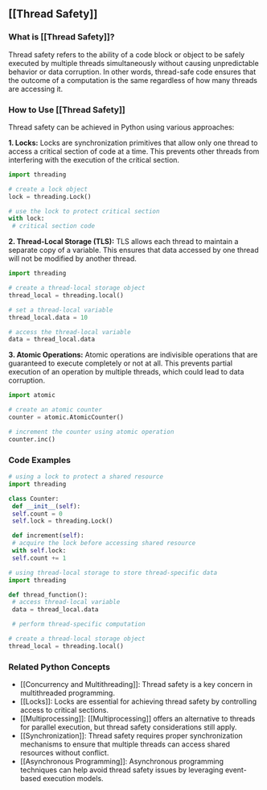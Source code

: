## [[Thread Safety]]

### What is [[Thread Safety]]?
Thread safety refers to the ability of a code block or object to be safely executed by multiple threads simultaneously without causing unpredictable behavior or data corruption. In other words, thread-safe code ensures that the outcome of a computation is the same regardless of how many threads are accessing it.

### How to Use [[Thread Safety]]
Thread safety can be achieved in Python using various approaches:

**1. Locks:** Locks are synchronization primitives that allow only one thread to access a critical section of code at a time. This prevents other threads from interfering with the execution of the critical section.

```python
import threading

# create a lock object
lock = threading.Lock()

# use the lock to protect critical section
with lock:
 # critical section code
```

**2. Thread-Local Storage (TLS):** TLS allows each thread to maintain a separate copy of a variable. This ensures that data accessed by one thread will not be modified by another thread.

```python
import threading

# create a thread-local storage object
thread_local = threading.local()

# set a thread-local variable
thread_local.data = 10

# access the thread-local variable
data = thread_local.data
```

**3. Atomic Operations:** Atomic operations are indivisible operations that are guaranteed to execute completely or not at all. This prevents partial execution of an operation by multiple threads, which could lead to data corruption.

```python
import atomic

# create an atomic counter
counter = atomic.AtomicCounter()

# increment the counter using atomic operation
counter.inc()
```

### Code Examples
```python
# using a lock to protect a shared resource
import threading

class Counter:
 def __init__(self):
 self.count = 0
 self.lock = threading.Lock()

 def increment(self):
 # acquire the lock before accessing shared resource
 with self.lock:
 self.count += 1
```

```python
# using thread-local storage to store thread-specific data
import threading

def thread_function():
 # access thread-local variable
 data = thread_local.data

 # perform thread-specific computation

# create a thread-local storage object
thread_local = threading.local()
```

### Related Python Concepts

- [[Concurrency and Multithreading]]: Thread safety is a key concern in multithreaded programming.
- [[Locks]]: Locks are essential for achieving thread safety by controlling access to critical sections.
- [[Multiprocessing]]: [[Multiprocessing]] offers an alternative to threads for parallel execution, but thread safety considerations still apply.
- [[Synchronization]]: Thread safety requires proper synchronization mechanisms to ensure that multiple threads can access shared resources without conflict.
- [[Asynchronous Programming]]: Asynchronous programming techniques can help avoid thread safety issues by leveraging event-based execution models.